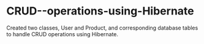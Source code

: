 # CRUD--operations-using-Hibernate
Created two classes, User and Product, and corresponding database tables to handle CRUD operations using Hibernate.
